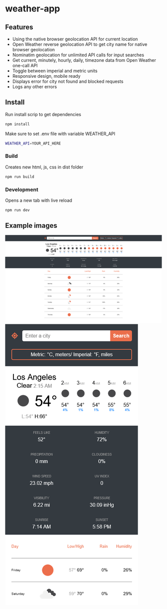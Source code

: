 # weather-app

## Features

- Using the native browser geolocation API for current location
- Open Weather reverse geolocation API to get city name for native browser geolocation
- Nominatim geolocation for unlimited API calls for input searches
- Get current, minutely, hourly, daily, timezone data from Open Weather one-call API
- Toggle between imperial and metric units
- Responsive design, mobile ready
- Displays error for city not found and blocked requests
- Logs any other errors

## Install

Run install scrip to get dependencies

```sh
npm install
```

Make sure to set .env file with variable WEATHER_API

```sh
WEATHER_API=YOUR_API_HERE
```

### Build

Creates new html, js, css in dist folder

```sh
npm run build
```

### Development

Opens a new tab with live reload

```sh
npm run dev
```

## Example images

![screenshot](./screenshot.png)
![mobile](./screenshot-Mobile.png)
